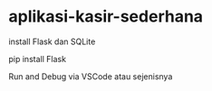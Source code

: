 # aplikasi-kasir-sederhana
install Flask dan SQLite

pip install Flask

Run and Debug via VSCode atau sejenisnya
